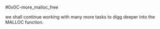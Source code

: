 #0x0C-more_malloc_free   

we shall continue working with many more tasks to digg deeper into the MALLOC function.   
